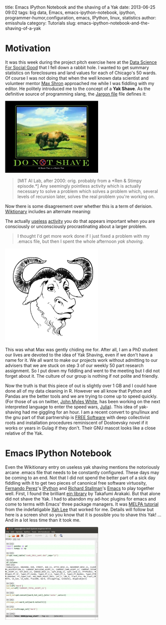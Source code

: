title: Emacs IPython Notebook and the shaving of a Yak
date: 2013-06-25 09:02
tags: big data, Emacs, emacs-ipython-notebook, ipython, programmer-humor,configuration, emacs, IPython, linux, statistics
author: emisshula
category: Tutorials
slug: emacs-ipython-notebook-and-the-shaving-of-a-yak

# Motivation

It was this week during the project pitch exercise here at the [Data
Science For Social Good](http://dssg.io/) that I fell down a rabbit hole. I wanted to
get summary statistics on foreclosures and land values for each of
Chicago's 50 wards.  Of course I was not doing that when the well
known data scientist and volunteer mentor [Max Shron](http://shron.net/) approached me
while I was fiddling with my editor. He politely introduced me to the
concept of a **Yak Shave**. As the definitive source of programming
slang, the [Jargon file](http://www.catb.org/jargon/html/go01.html) file defines it:

<p><img src="../images/yak-300x231.jpg" width="300px" alt="img" title="yak"></p>

> [MIT AI Lab, after 2000: orig. probably from a \*Ren & Stimpy episode.\*]
> Any seemingly pointless activity which is actually necessary to solve a
> problem which solves a problem which, several levels of recursion later,
> solves the real problem you're working on.

Now there is some disagreement over whether this is a term of
derision.  [Wiktionary](http://en.wiktionary.org/wiki/yak_shaving) includes an alternate meaning:

The actually [useless](http://en.wiktionary.org/wiki/useless) [activity](http://en.wiktionary.org/wiki/activity) you do that appears important when you
are consciously or unconsciously procrastinating about a larger
problem.

> I thought I'd get more work done if I just fixed a problem with my
> .emacs file, but then I spent the whole afternoon *yak shaving*.

<p><img src="../images/gerwinski-gnu-head-300x300.png" width="300px" alt="img" title="gerwinski-gnu-head"></p>

This was what Max was gently chiding me for. After all, I am a PhD
student our lives are devoted to the idea of Yak Shaving, even if we
don't have a name for it. We all want to make our projects work without
admitting to our advisers that we are stuck on step 3 of our weekly 50
part research assignment. So I put down my fiddling and went to the
meeting but I did not forget about it. The culture of our group is
nothing if not polite and friendly.

Now the truth is that this piece of out is slightly over 1 GB and I
could have done all of my data cleaning in R. However we all know that
Python and Pandas are the better tools and we are trying to come up to
speed quickly.  (For those of us on twitter, [John Myles White](https://github.com/johnmyleswhite), has
been working on the next interpreted language to enter the speed wars,
[Julia](http://julialang.org/)). This idea of yak-shaving had me giggling for an hour. I am a
recent convert to gnu/linux and  the gnu part of that partnership is
[FREE Software](http://www.fsf.org/) with deep collectivist roots and installation procedures
reminiscent of Dostoevsky novel if it works or years in Gulag if they
don't. Their GNU mascot looks like a close relative of the Yak.

# Emacs IPython Notebook

Even the Wikitionary entry on useless yak shaving mentions the
notoriously arcane .emacs file that needs to be constantly
configured. These days may be coming to an end.  Not that I did not
spend the better part of a sick day fiddling with it to get two pieces
of canonical free software virtuosity, [Fernando Perez](http://fperez.org)'s [IPython](https://github.com/fperez) and
[Richard Stallman](http://stallman.org/)'s [Emacs](http://www.gnu.org/software/emacs/) to play together well.  First, I found the
brilliant [ein library](https://github.com/tkf/emacs-ipython-notebook) by Takafumi Arakaki. But that alone did not
shave the Yak. I had to abandon my ad-hoc plugins for emacs and come
to terms with Emacs' three package managers. It was [MELPA tutorial](http://ergoemacs.org/emacs/emacs_package_system.html)
from the indefatigable [Xah Lee](http://xahlee.blogspot.com/) that
worked for me.  Details will follow but here is a screen shot so you
know that it is possible you to shave this Yak! &#x2026;And in a lot less
time than it took me.

<p><img src="../images/IpythonNotebookInEmacs-300x298.png" width="300px" alt="img" title="IpythonNotebookInEmacs "></p>